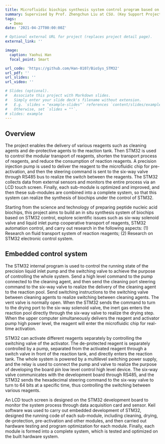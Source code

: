 ```yaml
---
title: Microfluidic biochips synthesis system control program based on STM32
summary: Supervised by Prof. Zhengchun Liu at CSU. (Key Support Project of Hunan Province College Innovation and Entrepreneurship)
tags:
  - Demo
date: '2021-04-27T00:00:00Z'

# Optional external URL for project (replaces project detail page).
external_link: ''

image:
  caption: Yaohui Han
  focal_point: Smart

url_code: 'https://github.com/Han-0107/BioSys_STM32'
url_pdf: ''
url_slides: ''
url_video: ''

# Slides (optional).
#   Associate this project with Markdown slides.
#   Simply enter your slide deck's filename without extension.
#   E.g. `slides = "example-slides"` references `content/slides/example-slides.md`.
#   Otherwise, set `slides = ""`.
# slides: example
---
```


## Overview

The project enables the delivery of various reagents such as cleaning agents and de-protective agents to the reaction tank. Then STM32 is used to control the modular transport of reagents, shorten the transport process of reagents, and reduce the consumption of reaction reagents. A precision injection pump is used to deliver the reagent to the microfluidic chip for pre-activation, and then the steering command is sent to the six-way valve through RS485 bus to realize the switch between the reagents. The STM32 collects data from external sensors and monitors the entire process via an LCD touch screen. Finally, each sub-module is optimized and improved, and then these sub-modules are combined into a complete system, so that this system can realize the synthesis of biochips under the control of STM32.

Starting from the science and technology of preparing peptide nucleic acid biochips, this project aims to build an in situ synthesis system of biochips based on STM32 control, explore scientific issues such as six-way solenoid valve and liquid inlet pump cooperative transport of reagents, STM32 automation control, and carry out research in the following aspects: (1) Research on fluid transport system of reaction reagents; (2) Research on STM32 electronic control system.

## Embedded control system

The STM32 internal program is used to control the running state of the precision liquid inlet pump and the switching valve to achieve the purpose of controlling the whole system. Send a high level command to the pump connected to the cleaning agent, and then send the cleaning port steering command to the six-way valve to realize the delivery of the cleaning agent to the reaction pool. Send switching instructions to the switching valve between cleaning agents to realize switching between cleaning agents. The vent valve is normally open. When the STM32 sends the command to turn to the drying port to the six-way solenoid valve, the inert gas enters the reaction pool directly through the six-way valve to realize the drying step. When the upper computer simultaneously delivers the reagent and activator pump high power level, the reagent will enter the microfluidic chip for real-time activation. 

STM32 can activate different reagents separately by controlling the switching valve of the activator. The de-protected reagent is separately controlled by a pump, separated from the activated reagent through a switch valve in front of the reaction tank, and directly enters the reaction tank. The whole system is powered by a multilevel switching power supply, and the relay is used to connect the pump and valve to realize the purpose of developing the board pin low level control high level device. The six-way valve communicates with the development board through RS485, and the STM32 sends the hexadecimal steering command to the six-way valve to turn to 64 bits at a specific time, thus controlling the switching between various reagents.

An LCD touch screen is designed on the STM32 development board to monitor the system process through data acquisition card and sensor. Keil software was used to carry out embedded development of STM32, designed the running code of each sub-module, including cleaning, drying, de-protection, pre-activation and other modules, and then carried out hardware testing and program optimization for each module. Finally, each module is formed into a complete system, which is tested and optimized on the built hardware system.
